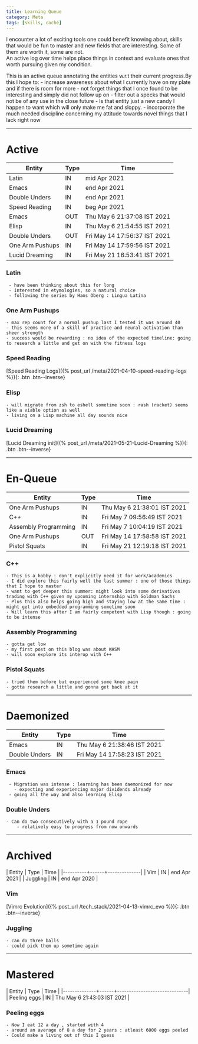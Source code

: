 ```yaml
---
title: Learning Queue
category: Meta
tags: [skills, cache]
---
```


I encounter a lot of exciting tools one could benefit knowing about, skills that would be fun to master and new fields that are interesting.
Some of them are worth it, some are not.  
An active log over time helps place things in context and evaluate ones that worth pursuing given my condition.

This is an active queue annotating the entities w.r.t their current progress.By this I hope to:
    - increase awareness about what I currently have on my plate and if there is room for more
    - not forget things that I once found to be interesting and simply did not follow up on
    - filter out a specks that would not be of any use in the close future
	- Is that entity just a new candy I happen to want which will only make me fat and sloppy.
    - incorporate the much needed discipline concerning my attitude towards novel things that I lack right now

---

# Active 

| Entity          | Type | Time                         |
|-----------------|------|------------------------------|
| Latin           | IN   | mid Apr 2021                 |
| Emacs           | IN   | end Apr 2021                 |
| Double Unders   | IN   | end Apr 2021                 |
| Speed Reading   | IN   | beg Apr 2021                 |
| Emacs           | OUT  | Thu May  6 21:37:08 IST 2021 |
| Elisp           | IN   | Thu May  6 21:54:55 IST 2021 |
| Double Unders   | OUT  | Fri May 14 17:56:37 IST 2021 |
| One Arm Pushups | IN   | Fri May 14 17:59:56 IST 2021 |
| Lucid Dreaming  | IN   | Fri May 21 16:53:41 IST 2021 |

### Latin
 
     - have been thinking about this for long
     - interested in etymologies, so a natural choice
     - following the series by Hans Oberg : Lingua Latina

### One Arm Pushups

    - max rep count for a normal pushup last I tested it was around 40
	- this seems more of a skill of practice and neural activation than sheer strength
	- success would be rewarding : no idea of the expected timeline: going to research a little and get on with the fitness logs

### Speed Reading

[Speed Reading Logs]({% post_url /meta/2021-04-10-speed-reading-logs %}){: .btn .btn--inverse}

### Elisp

    - will migrate from zsh to eshell sometime soon : rash (racket) seems like a viable option as well
    - living on a Lisp machine all day sounds nice 
	
### Lucid Dreaming

[Lucid Dreaming init]({% post_url /meta/2021-05-21-Lucid-Dreaming %}){: .btn .btn--inverse}

---
# En-Queue

| Entity               | Type | Time                         |
|----------------------|------|------------------------------|
| One Arm Pushups      | IN   | Thu May  6 21:38:01 IST 2021 |
| C++                  | IN   | Fri May  7 09:56:49 IST 2021 |
| Assembly Programming | IN   | Fri May  7 10:04:19 IST 2021 |
| One Arm Pushups      | OUT  | Fri May 14 17:58:58 IST 2021 |
| Pistol Squats        | IN   | Fri May 21 12:19:18 IST 2021 |


### C++

    - This is a hobby : don't explicitly need it for work/academics
    - I did explore this fairly well the last summer : one of those things that I hope to master
    - want to get deeper this summer: might look into some derivatives trading with C++ given my upcoming internship with Goldman Sachs
    - Plus this also helps going high and staying low at the same time : might get into embedded programming sometime soon
    - Will learn this after I am fairly competent with Lisp though : going to be intense

### Assembly Programming

    - gotta get low
    - my first post on this blog was about WASM
	- will soon explore its interop with C++
	
### Pistol Squats

	- tried them before but experienced some knee pain
	- gotta research a little and gonna get back at it

---

# Daemonized

| Entity        | Type | Time                         |
|---------------|------|------------------------------|
| Emacs         | IN   | Thu May  6 21:38:46 IST 2021 |
| Double Unders | IN   | Fri May 14 17:58:23 IST 2021 |

### Emacs

     - Migration was intense : learning has been daemonized for now
       - expecting and experiencing major dividends already
     - going all the way and also learning Elisp
     
### Double Unders

	- Can do two consecutively with a 1 pound rope 
		- relatively easy to progress from now onwards

---

# Archived

| Entity   | Type | Time         |
|----------+------+--------------|
| Vim      | IN   | end Apr 2021 |
| Juggling | IN   | end Apr 2020 |


### Vim

[Vimrc Evolution]({% post_url /tech_stack/2021-04-13-vimrc_evo %}){: .btn .btn--inverse}

### Juggling 

    - can do three balls
    - could pick them up sometime again

---

# Mastered

| Entity       | Type | Time                         |
|--------------+------+------------------------------|
| Peeling eggs | IN   | Thu May  6 21:43:03 IST 2021 |

### Peeling eggs

    - Now I eat 12 a day , started with 4
    - around an average of 8 a day for 2 years : atleast 6000 eggs peeled
    - Could make a living out of this I guess
